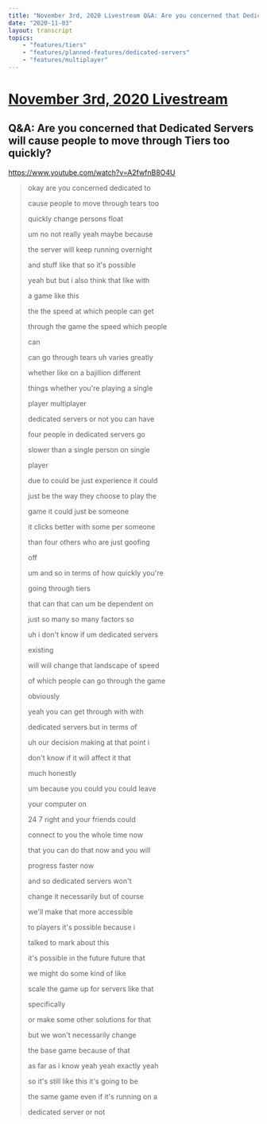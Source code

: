 ```yaml
---
title: "November 3rd, 2020 Livestream Q&A: Are you concerned that Dedicated Servers will cause people to move through Tiers too quickly?"
date: "2020-11-03"
layout: transcript
topics:
    - "features/tiers"
    - "features/planned-features/dedicated-servers"
    - "features/multiplayer"
---
```

# [November 3rd, 2020 Livestream](../2020-11-03.md)
## Q&A: Are you concerned that Dedicated Servers will cause people to move through Tiers too quickly?
https://www.youtube.com/watch?v=A2fwfnB8O4U
> okay are you concerned dedicated to
> 
> cause people to move through tears too
> 
> quickly change persons float
> 
> um no not really yeah maybe because
> 
> the server will keep running overnight
> 
> and stuff like that so it's possible
> 
> yeah but but i also think that like with
> 
> a game like this
> 
> the the speed at which people can get
> 
> through the game the speed which people
> 
> can
> 
> can go through tears uh varies greatly
> 
> whether like on a bajillion different
> 
> things whether you're playing a single
> 
> player multiplayer
> 
> dedicated servers or not you can have
> 
> four people in dedicated servers go
> 
> slower than a single person on single
> 
> player
> 
> due to could be just experience it could
> 
> just be the way they choose to play the
> 
> game it could just be someone
> 
> it clicks better with some per someone
> 
> than four others who are just goofing
> 
> off
> 
> um and so in terms of how quickly you're
> 
> going through tiers
> 
> that can that can um be dependent on
> 
> just so many so many factors so
> 
> uh i don't know if um dedicated servers
> 
> existing
> 
> will will change that landscape of speed
> 
> of which people can go through the game
> 
> obviously
> 
> yeah you can get through with with
> 
> dedicated servers but in terms of
> 
> uh our decision making at that point i
> 
> don't know if it will affect it that
> 
> much honestly
> 
> um because you could you could leave
> 
> your computer on
> 
> 24 7 right and your friends could
> 
> connect to you the whole time now
> 
> that you can do that now and you will
> 
> progress faster now
> 
> and so dedicated servers won't
> 
> change it necessarily but of course
> 
> we'll make that more accessible
> 
> to players it's possible because i
> 
> talked to mark about this
> 
> it's possible in the future future that
> 
> we might do some kind of like
> 
> scale the game up for servers like that
> 
> specifically
> 
> or make some other solutions for that
> 
> but we won't necessarily change
> 
> the base game because of that
> 
> as far as i know yeah yeah exactly yeah
> 
> so it's still like this it's going to be
> 
> the same game even if it's running on a
> 
> dedicated server or not
> 

